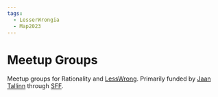 ```yaml
---
tags:
  - LesserWrongia
  - Map2023
---
```

# Meetup Groups

Meetup groups for Rationality and [LessWrong](LessWrong.md). Primarily funded by [Jaan Tallinn](../../People/Jaan%20Tallinn.md) through [SFF](SFF.md).
